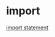 # import

[import statement](https://developer.mozilla.org/en-US/docs/Web/JavaScript/Reference/Statements/import)
